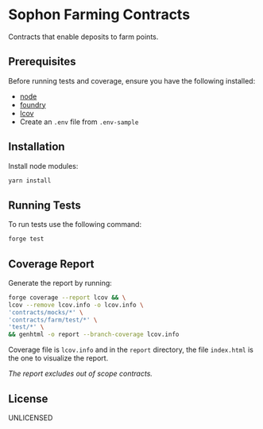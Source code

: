 # Sophon Farming Contracts
Contracts that enable deposits to farm points.

## Prerequisites
Before running tests and coverage, ensure you have the following installed:

- [node](https://nodejs.org/en/download)
- [foundry](https://book.getfoundry.sh/getting-started/installation)
- [lcov](https://formulae.brew.sh/formula/lcov)
- Create an ```.env``` file from ```.env-sample```

## Installation

Install node modules:
```bash
yarn install
```

## Running Tests

To run tests use the following command:

```bash
forge test
```

## Coverage Report

Generate the report by running:

```bash
forge coverage --report lcov && \
lcov --remove lcov.info -o lcov.info \
'contracts/mocks/*' \
'contracts/farm/test/*' \
'test/*' \
&& genhtml -o report --branch-coverage lcov.info
```

Coverage file is ```lcov.info``` and in the ```report``` directory, the file ```index.html``` is the one to visualize the report.

*The report excludes out of scope contracts.*

## License
UNLICENSED